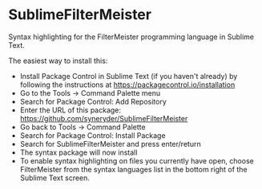 # SublimeFilterMeister
Syntax highlighting for the FilterMeister programming language in Sublime Text.

The easiest way to install this:

* Install Package Control in Sublime Text (if you haven't already) by following the instructions at https://packagecontrol.io/installation
* Go to the Tools -> Command Palette menu
* Search for Package Control: Add Repository
* Enter the URL of this package: https://github.com/syneryder/SublimeFilterMeister
* Go back to Tools -> Command Palette
* Search for Package Control: Install Package
* Search for SublimeFilterMeister and press enter/return
* The syntax package will now install
* To enable syntax highlighting on files you currently have open, choose FilterMeister from the syntax languages list in the bottom right of the Sublime Text screen.
